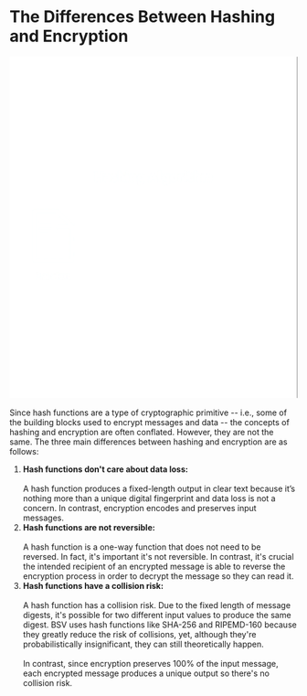 # The Differences Between Hashing and Encryption

![](../.gitbook/assets/BSVA-HashFunctions_Ch1L2_DA1.gif)

Since hash functions are a type of cryptographic primitive -- i.e., some of the building blocks used to encrypt messages and data -- the concepts of hashing and encryption are often conflated. However, they are not the same. The three main differences between hashing and encryption are as follows:

1. **Hash functions don't care about data loss:**\
   \
   A hash function produces a fixed-length output in clear text because it’s nothing more than a unique digital fingerprint and data loss is not a concern. In contrast, encryption encodes and preserves input messages.\
   &#x20;
2. **Hash functions are not reversible:**\
   \
   A hash function is a one-way function that does not need to be reversed. In fact, it's important it's not reversible. In contrast, it's crucial the intended recipient of an encrypted message is able to reverse the encryption process in order to decrypt the message so they can read it.\
   &#x20;
3. **Hash functions have a collision risk:** \
   \
   A hash function has a collision risk. Due to the fixed length of message digests, it's possible for two different input values to produce the same digest. BSV uses hash functions like SHA-256 and RIPEMD-160 because they greatly reduce the risk of collisions, yet, although they're probabilistically insignificant, they can still theoretically happen.\
   \
   In contrast, since encryption preserves 100% of the input message, each encrypted message produces a unique output so there's no collision risk.
